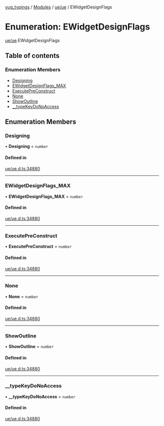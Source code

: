 [yug_typings](../README.md) / [Modules](../modules.md) / [ue/ue](../modules/ue_ue.md) / EWidgetDesignFlags

# Enumeration: EWidgetDesignFlags

[ue/ue](../modules/ue_ue.md).EWidgetDesignFlags

## Table of contents

### Enumeration Members

- [Designing](ue_ue.EWidgetDesignFlags.md#designing)
- [EWidgetDesignFlags\_MAX](ue_ue.EWidgetDesignFlags.md#ewidgetdesignflags_max)
- [ExecutePreConstruct](ue_ue.EWidgetDesignFlags.md#executepreconstruct)
- [None](ue_ue.EWidgetDesignFlags.md#none)
- [ShowOutline](ue_ue.EWidgetDesignFlags.md#showoutline)
- [\_\_typeKeyDoNoAccess](ue_ue.EWidgetDesignFlags.md#__typekeydonoaccess)

## Enumeration Members

### Designing

• **Designing** = `number`

#### Defined in

[ue/ue.d.ts:34880](https://github.com/YugMetaverse/yug_typings/blob/b7d9b19/ue/ue.d.ts#L34880)

___

### EWidgetDesignFlags\_MAX

• **EWidgetDesignFlags\_MAX** = `number`

#### Defined in

[ue/ue.d.ts:34880](https://github.com/YugMetaverse/yug_typings/blob/b7d9b19/ue/ue.d.ts#L34880)

___

### ExecutePreConstruct

• **ExecutePreConstruct** = `number`

#### Defined in

[ue/ue.d.ts:34880](https://github.com/YugMetaverse/yug_typings/blob/b7d9b19/ue/ue.d.ts#L34880)

___

### None

• **None** = `number`

#### Defined in

[ue/ue.d.ts:34880](https://github.com/YugMetaverse/yug_typings/blob/b7d9b19/ue/ue.d.ts#L34880)

___

### ShowOutline

• **ShowOutline** = `number`

#### Defined in

[ue/ue.d.ts:34880](https://github.com/YugMetaverse/yug_typings/blob/b7d9b19/ue/ue.d.ts#L34880)

___

### \_\_typeKeyDoNoAccess

• **\_\_typeKeyDoNoAccess** = `number`

#### Defined in

[ue/ue.d.ts:34880](https://github.com/YugMetaverse/yug_typings/blob/b7d9b19/ue/ue.d.ts#L34880)
